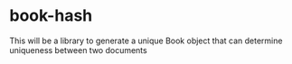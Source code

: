 book-hash
=========

This will be a library to generate a unique Book object that can determine uniqueness between two documents
